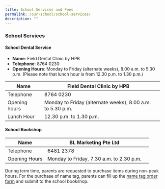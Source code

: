 ```yaml
---
title: School Services and Fees
permalink: /our-school/school-services/
description: ""
---
```

### School Services

#### School Dental Service

* **Name**: Field Dental Clinic by HPB <br>
* **Telephone**: 8764 0230 <br>
* **Opening Hours**: Monday to Friday (alternate weeks), 8.00 a.m. to 5.30 p.m. (Please note that lunch hour is from 12.30 p.m. to 1.30 p.m.)

| Name | Field Dental Clinic by HPB |  |
| -------- | -------- | -------- |
| Telephone | 8764 0230 |    |
| Opening hours  | Monday to Friday (alternate weeks), 8.00 a.m. to 5.30 p.m.     |    |
| Lunch Hour | 12.30 p.m. to 1.30 p.m.

#### School Bookshop 


| Name | BL Marketing Pte Ltd | |
| -------- | -------- | -------- |
| Telephone  | 6481 2378  | |
| Opening Hours | Monday to Friday, 7.30 a.m. to 2.30 p.m.


During term time, parents are requested to purchase items during non-peak hours. For the purchase of name tag, parents can fill up the [name tag order form](/files/nametag%20order.pdf) and submit to the school bookshop.





